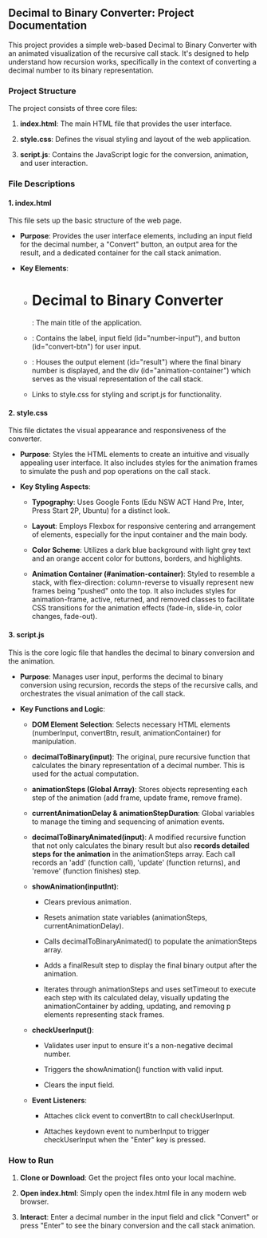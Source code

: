 Decimal to Binary Converter: Project Documentation
--------------------------------------------------

This project provides a simple web-based Decimal to Binary Converter with an animated visualization of the recursive call stack. It's designed to help understand how recursion works, specifically in the context of converting a decimal number to its binary representation.

### Project Structure

The project consists of three core files:

1.  **index.html**: The main HTML file that provides the user interface.
    
2.  **style.css**: Defines the visual styling and layout of the web application.
    
3.  **script.js**: Contains the JavaScript logic for the conversion, animation, and user interaction.
    

### File Descriptions

#### 1\. index.html

This file sets up the basic structure of the web page.

*   **Purpose**: Provides the user interface elements, including an input field for the decimal number, a "Convert" button, an output area for the result, and a dedicated container for the call stack animation.
    
*   **Key Elements**:
    
    *   Decimal to Binary Converter
        ===========================
        
        : The main title of the application.
        
    *   : Contains the label, input field (id="number-input"), and button (id="convert-btn") for user input.
        
    *   : Houses the output element (id="result") where the final binary number is displayed, and the div (id="animation-container") which serves as the visual representation of the call stack.
        
    *   Links to style.css for styling and script.js for functionality.
        

#### 2\. style.css

This file dictates the visual appearance and responsiveness of the converter.

*   **Purpose**: Styles the HTML elements to create an intuitive and visually appealing user interface. It also includes styles for the animation frames to simulate the push and pop operations on the call stack.
    
*   **Key Styling Aspects**:
    
    *   **Typography**: Uses Google Fonts (Edu NSW ACT Hand Pre, Inter, Press Start 2P, Ubuntu) for a distinct look.
        
    *   **Layout**: Employs Flexbox for responsive centering and arrangement of elements, especially for the input container and the main body.
        
    *   **Color Scheme**: Utilizes a dark blue background with light grey text and an orange accent color for buttons, borders, and highlights.
        
    *   **Animation Container (#animation-container)**: Styled to resemble a stack, with flex-direction: column-reverse to visually represent new frames being "pushed" onto the top. It also includes styles for animation-frame, active, returned, and removed classes to facilitate CSS transitions for the animation effects (fade-in, slide-in, color changes, fade-out).
        

#### 3\. script.js

This is the core logic file that handles the decimal to binary conversion and the animation.

*   **Purpose**: Manages user input, performs the decimal to binary conversion using recursion, records the steps of the recursive calls, and orchestrates the visual animation of the call stack.
    
*   **Key Functions and Logic**:
    
    *   **DOM Element Selection**: Selects necessary HTML elements (numberInput, convertBtn, result, animationContainer) for manipulation.
        
    *   **decimalToBinary(input)**: The original, pure recursive function that calculates the binary representation of a decimal number. This is used for the actual computation.
        
    *   **animationSteps (Global Array)**: Stores objects representing each step of the animation (add frame, update frame, remove frame).
        
    *   **currentAnimationDelay & animationStepDuration**: Global variables to manage the timing and sequencing of animation events.
        
    *   **decimalToBinaryAnimated(input)**: A modified recursive function that not only calculates the binary result but also **records detailed steps for the animation** in the animationSteps array. Each call records an 'add' (function call), 'update' (function returns), and 'remove' (function finishes) step.
        
    *   **showAnimation(inputInt)**:
        
        *   Clears previous animation.
            
        *   Resets animation state variables (animationSteps, currentAnimationDelay).
            
        *   Calls decimalToBinaryAnimated() to populate the animationSteps array.
            
        *   Adds a finalResult step to display the final binary output after the animation.
            
        *   Iterates through animationSteps and uses setTimeout to execute each step with its calculated delay, visually updating the animationContainer by adding, updating, and removing p elements representing stack frames.
            
    *   **checkUserInput()**:
        
        *   Validates user input to ensure it's a non-negative decimal number.
            
        *   Triggers the showAnimation() function with valid input.
            
        *   Clears the input field.
            
    *   **Event Listeners**:
        
        *   Attaches click event to convertBtn to call checkUserInput.
            
        *   Attaches keydown event to numberInput to trigger checkUserInput when the "Enter" key is pressed.
            

### How to Run

1.  **Clone or Download**: Get the project files onto your local machine.
    
2.  **Open index.html**: Simply open the index.html file in any modern web browser.
    
3.  **Interact**: Enter a decimal number in the input field and click "Convert" or press "Enter" to see the binary conversion and the call stack animation.